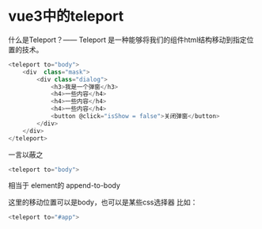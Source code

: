 # vue3中的teleport
什么是Teleport？—— Teleport 是一种能够将我们的组件html结构移动到指定位置的技术。





```js
<teleport to="body">
    <div  class="mask">
        <div class="dialog">
            <h3>我是一个弹窗</h3>
            <h4>一些内容</h4>
            <h4>一些内容</h4>
            <h4>一些内容</h4>
            <button @click="isShow = false">关闭弹窗</button>
        </div>
    </div>
</teleport>
```

一言以蔽之
```js
<teleport to="body">
```
相当于  element的 append-to-body


这里的移动位置可以是body，也可以是某些css选择器
比如：
```js
<teleport to="#app">
```

